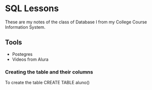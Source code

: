 # SQL Lessons

These are my notes of the class of Database I from my College Course Information System. 

## Tools

- Postegres
- Videos from Alura

### Creating the table and their columns

To create the table
      CREATE TABLE aluno()

